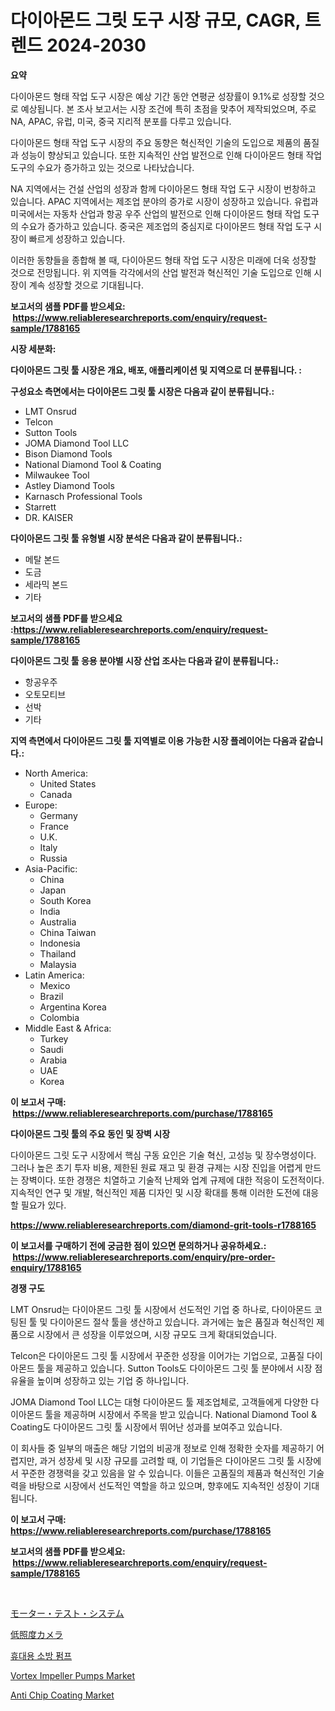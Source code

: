 <p><h1>다이아몬드 그릿 도구 시장 규모, CAGR, 트렌드 2024-2030</h1></p><p><strong>요약</strong></p>
<p><p>다이아몬드 형태 작업 도구 시장은 예상 기간 동안 연평균 성장률이 9.1%로 성장할 것으로 예상됩니다. 본 조사 보고서는 시장 조건에 특히 초점을 맞추어 제작되었으며, 주로 NA, APAC, 유럽, 미국, 중국 지리적 분포를 다루고 있습니다.</p><p>다이아몬드 형태 작업 도구 시장의 주요 동향은 혁신적인 기술의 도입으로 제품의 품질과 성능이 향상되고 있습니다. 또한 지속적인 산업 발전으로 인해 다이아몬드 형태 작업 도구의 수요가 증가하고 있는 것으로 나타났습니다.</p><p>NA 지역에서는 건설 산업의 성장과 함께 다이아몬드 형태 작업 도구 시장이 번창하고 있습니다. APAC 지역에서는 제조업 분야의 증가로 시장이 성장하고 있습니다. 유럽과 미국에서는 자동차 산업과 항공 우주 산업의 발전으로 인해 다이아몬드 형태 작업 도구의 수요가 증가하고 있습니다. 중국은 제조업의 중심지로 다이아몬드 형태 작업 도구 시장이 빠르게 성장하고 있습니다.</p><p>이러한 동향들을 종합해 볼 때, 다이아몬드 형태 작업 도구 시장은 미래에 더욱 성장할 것으로 전망됩니다. 위 지역들 각각에서의 산업 발전과 혁신적인 기술 도입으로 인해 시장이 계속 성장할 것으로 기대됩니다.</p></p>
<p><strong>보고서의 샘플 PDF를 받으세요: &nbsp;<a href="https://www.reliableresearchreports.com/enquiry/request-sample/1788165">https://www.reliableresearchreports.com/enquiry/request-sample/1788165</a></strong></p>
<p><strong>시장 세분화:</strong></p>
<p><strong> 다이아몬드 그릿 툴 시장은 개요, 배포, 애플리케이션 및 지역으로 더 분류됩니다. :</strong></p>
<p><strong>구성요소 측면에서는 다이아몬드 그릿 툴 시장은 다음과 같이 분류됩니다.:</strong></p>
<p><ul><li>LMT Onsrud</li><li>Telcon</li><li>Sutton Tools</li><li>JOMA Diamond Tool LLC</li><li>Bison Diamond Tools</li><li>National Diamond Tool & Coating</li><li>Milwaukee Tool</li><li>Astley Diamond Tools</li><li>Karnasch Professional Tools</li><li>Starrett</li><li>DR. KAISER</li></ul></p>
<p><strong> 다이아몬드 그릿 툴 유형별 시장 분석은 다음과 같이 분류됩니다.:</strong></p>
<p><ul><li>메탈 본드</li><li>도금</li><li>세라믹 본드</li><li>기타</li></ul></p>
<p><strong>보고서의 샘플 PDF를 받으세요 :<a href="https://www.reliableresearchreports.com/enquiry/request-sample/1788165">https://www.reliableresearchreports.com/enquiry/request-sample/1788165</a></strong></p>
<p><strong> 다이아몬드 그릿 툴 응용 분야별 시장 산업 조사는 다음과 같이 분류됩니다.:</strong></p>
<p><ul><li>항공우주</li><li>오토모티브</li><li>선박</li><li>기타</li></ul></p>
<p><strong>지역 측면에서 다이아몬드 그릿 툴 지역별로 이용 가능한 시장 플레이어는 다음과 같습니다.:</strong></p>
<p><ul>
    <li>
        North America:
        <ul>
            <li>United States</li>
            <li>Canada</li>
        </ul>
    </li>
    <li>
        Europe:
        <ul>
            <li>Germany</li>
            <li>France</li>
            <li>U.K.</li>
            <li>Italy</li>
            <li>Russia</li>
        </ul>
    </li>
    <li>
        Asia-Pacific:
        <ul>
            <li>China</li>
            <li>Japan</li>
            <li>South Korea</li>
            <li>India</li>
            <li>Australia</li>
            <li>China Taiwan</li>
            <li>Indonesia</li>
            <li>Thailand</li>
            <li>Malaysia</li>
        </ul>
    </li>
    <li>
        Latin America:
        <ul>
            <li>Mexico</li>
            <li>Brazil</li>
            <li>Argentina Korea</li>
            <li>Colombia</li>
        </ul>
    </li>
    <li>
        Middle East & Africa:
        <ul>
            <li>Turkey</li>
            <li>Saudi</li>
            <li>Arabia</li>
            <li>UAE</li>
            <li>Korea</li>
        </ul>
    </li>
    </ul></p>
<p><strong>이 보고서 구매: &nbsp;<a href="https://www.reliableresearchreports.com/purchase/1788165">https://www.reliableresearchreports.com/purchase/1788165</a></strong></p>
<p><strong>다이아몬드 그릿 툴의 주요 동인 및 장벽 시장</strong></p>
<p><p>다이아몬드 그릿 도구 시장에서 핵심 구동 요인은 기술 혁신, 고성능 및 장수명성이다. 그러나 높은 초기 투자 비용, 제한된 원료 재고 및 환경 규제는 시장 진입을 어렵게 만드는 장벽이다. 또한 경쟁은 치열하고 기술적 난제와 업계 규제에 대한 적응이 도전적이다. 지속적인 연구 및 개발, 혁신적인 제품 디자인 및 시장 확대를 통해 이러한 도전에 대응할 필요가 있다.</p></p>
<p><strong><a href="https://www.reliableresearchreports.com/diamond-grit-tools-r1788165">https://www.reliableresearchreports.com/diamond-grit-tools-r1788165</a></strong></p>
<p><strong>이 보고서를 구매하기 전에 궁금한 점이 있으면 문의하거나 공유하세요.: &nbsp;<a href="https://www.reliableresearchreports.com/enquiry/pre-order-enquiry/1788165">https://www.reliableresearchreports.com/enquiry/pre-order-enquiry/1788165</a></strong></p>
<p><strong>경쟁 구도</strong></p>
<p><p>LMT Onsrud는 다이아몬드 그릿 툴 시장에서 선도적인 기업 중 하나로, 다이아몬드 코팅된 툴 및 다이아몬드 절삭 툴을 생산하고 있습니다. 과거에는 높은 품질과 혁신적인 제품으로 시장에서 큰 성장을 이루었으며, 시장 규모도 크게 확대되었습니다.</p><p>Telcon은 다이아몬드 그릿 툴 시장에서 꾸준한 성장을 이어가는 기업으로, 고품질 다이아몬드 툴을 제공하고 있습니다. Sutton Tools도 다이아몬드 그릿 툴 분야에서 시장 점유율을 높이며 성장하고 있는 기업 중 하나입니다.</p><p>JOMA Diamond Tool LLC는 대형 다이아몬드 툴 제조업체로, 고객들에게 다양한 다이아몬드 툴을 제공하며 시장에서 주목을 받고 있습니다. National Diamond Tool & Coating도 다이아몬드 그릿 툴 시장에서 뛰어난 성과를 보여주고 있습니다.</p><p>이 회사들 중 일부의 매출은 해당 기업의 비공개 정보로 인해 정확한 숫자를 제공하기 어렵지만, 과거 성장세 및 시장 규모를 고려할 때, 이 기업들은 다이아몬드 그릿 툴 시장에서 꾸준한 경쟁력을 갖고 있음을 알 수 있습니다. 이들은 고품질의 제품과 혁신적인 기술력을 바탕으로 시장에서 선도적인 역할을 하고 있으며, 향후에도 지속적인 성장이 기대됩니다.</p></p>
<p><strong>이 보고서 구매: &nbsp; <a href="https://www.reliableresearchreports.com/purchase/1788165">https://www.reliableresearchreports.com/purchase/1788165</a></strong></p>
<p><strong>보고서의 샘플 PDF를 받으세요: &nbsp;<a href="https://www.reliableresearchreports.com/enquiry/request-sample/1788165">https://www.reliableresearchreports.com/enquiry/request-sample/1788165</a></strong><strong></strong></p>
<p>&nbsp;</p>
<p><p><a href="https://medium.com/@awicka/%E3%83%A2%E3%83%BC%E3%82%BF%E3%83%BC%E3%83%86%E3%82%B9%E3%83%88%E3%82%B7%E3%82%B9%E3%83%86%E3%83%A0%E5%B8%82%E5%A0%B4%E3%81%AE%E5%B1%95%E6%9C%9B-%E7%94%A3%E6%A5%AD%E6%A6%82%E8%A6%81%E3%81%A8%E4%BA%88%E6%B8%AC-2024%E5%B9%B4%E3%81%8B%E3%82%892031%E5%B9%B4-7961f6c7df92">モーター・テスト・システム</a></p><p><a href="https://github.com/adcxff01450218/Market-Research-Report-List-1/blob/main/641596128760.md">低照度カメラ</a></p><p><a href="https://github.com/vsn7qpua81q/Market-Research-Report-List-1/blob/main/896266226359.md">휴대용 소방 펌프</a></p><p><a href="https://github.com/jhcraigie/Market-Research-Report-List-2/blob/main/vortex-impeller-pumps-market.md">Vortex Impeller Pumps Market</a></p><p><a href="https://issuu.com/reportprime-2/docs/anti-chip-coating-market-size-2030.pptx">Anti Chip Coating Market</a></p></p>